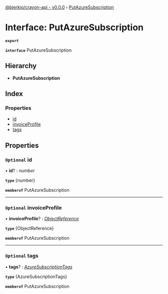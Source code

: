 [@bjerkio/crayon-api - v0.0.0](../README.md) › [PutAzureSubscription](putazuresubscription.md)

# Interface: PutAzureSubscription

**`export`** 

**`interface`** PutAzureSubscription

## Hierarchy

* **PutAzureSubscription**

## Index

### Properties

* [id](putazuresubscription.md#optional-id)
* [invoiceProfile](putazuresubscription.md#optional-invoiceprofile)
* [tags](putazuresubscription.md#optional-tags)

## Properties

### `Optional` id

• **id**? : *number*

**`type`** {number}

**`memberof`** PutAzureSubscription

___

### `Optional` invoiceProfile

• **invoiceProfile**? : *[ObjectReference](objectreference.md)*

**`type`** {ObjectReference}

**`memberof`** PutAzureSubscription

___

### `Optional` tags

• **tags**? : *[AzureSubscriptionTags](azuresubscriptiontags.md)*

**`type`** {AzureSubscriptionTags}

**`memberof`** PutAzureSubscription
